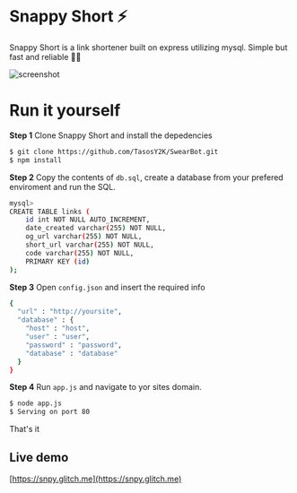 # Snappy Short ⚡

Snappy Short is a link shortener built on express utilizing mysql.
Simple but fast and reliable 💨💪

![screenshot](https://media.discordapp.net/attachments/609854271810306049/653322876824322049/Screenshot_1.png?width=1027&height=467)

# Run it yourself

**Step 1**
Clone Snappy Short and install the depedencies
```sh
$ git clone https://github.com/TasosY2K/SwearBot.git
$ npm install
```
**Step 2**
Copy the contents of `db.sql`, create a database from your prefered enviroment and run the SQL.
```sh
mysql> 
CREATE TABLE links (
    id int NOT NULL AUTO_INCREMENT,
    date_created varchar(255) NOT NULL,
    og_url varchar(255) NOT NULL,
    short_url varchar(255) NOT NULL,
    code varchar(255) NOT NULL,
    PRIMARY KEY (id)
);
```
**Step 3**
Open `config.json` and insert the required info
```sh
{
  "url" : "http://yoursite",
  "database" : {
    "host" : "host",
    "user" : "user",
    "password" : "password",
    "database" : "database"
  }
}
 ```
 **Step 4**
 Run `app.js` and navigate to yor sites domain.
 ```sh
 $ node app.js
 $ Serving on port 80 
 ```

That's it

## Live demo

[https://snpy.glitch.me](https://snpy.glitch.me)
